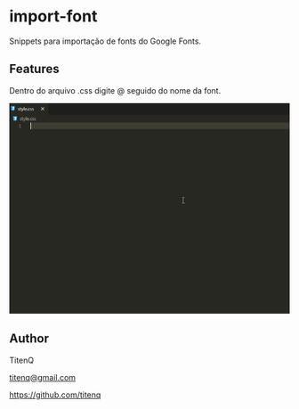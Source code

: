 # import-font

Snippets para importação de fonts do Google Fonts.

## Features

Dentro do arquivo .css digite @ seguido do nome da font.

![GIF import-font](https://github.com/titenq/import-font/blob/master/import-font.gif?raw=true)

## Author

TitenQ

titenq@gmail.com

<https://github.com/titenq>

